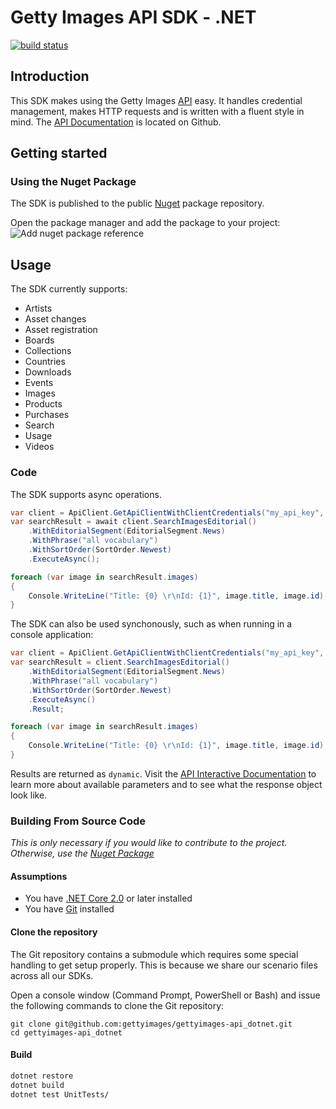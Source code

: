 # Getty Images API SDK - .NET
[![build status](https://travis-ci.org/gettyimages/gettyimages-api_dotnet.svg?branch=master)](https://travis-ci.org/gettyimages/gettyimages-api_dotnet)

## Introduction
This SDK makes using the Getty Images [API](http://developers.gettyimages.com) easy. It handles credential management, makes HTTP requests and is written with a fluent style in mind. The [API Documentation](https://github.com/gettyimages/gettyimages-api) is located on Github.

## Getting started
### Using the Nuget Package
The SDK is published to the public [Nuget](https://www.nuget.org/packages/GettyImages.Api/) package repository.

Open the package manager and add the package to your project:
![Add nuget package reference](https://raw.githubusercontent.com/gettyimages/gettyimages-api_dotnet/master/nuget-add-ref.png)

## Usage
The SDK currently supports:
+ Artists
+ Asset changes
+ Asset registration
+ Boards
+ Collections
+ Countries
+ Downloads
+ Events
+ Images
+ Products
+ Purchases
+ Search
+ Usage
+ Videos
 

### Code
The SDK supports async operations.
```csharp
var client = ApiClient.GetApiClientWithClientCredentials("my_api_key", "my_api_secret");
var searchResult = await client.SearchImagesEditorial()
    .WithEditorialSegment(EditorialSegment.News)
    .WithPhrase("all vocabulary")
    .WithSortOrder(SortOrder.Newest)
    .ExecuteAsync();

foreach (var image in searchResult.images)
{
    Console.WriteLine("Title: {0} \r\nId: {1}", image.title, image.id);
}
````
The SDK can also be used synchonously, such as when running in a console application:

```csharp
var client = ApiClient.GetApiClientWithClientCredentials("my_api_key", "my_api_secret");
var searchResult = client.SearchImagesEditorial()
    .WithEditorialSegment(EditorialSegment.News)
    .WithPhrase("all vocabulary")
    .WithSortOrder(SortOrder.Newest)
    .ExecuteAsync()
    .Result;

foreach (var image in searchResult.images)
{
    Console.WriteLine("Title: {0} \r\nId: {1}", image.title, image.id);
}
````

Results are returned as `dynamic`. Visit the [API Interactive Documentation](https://api.gettyimages.com/swagger) to learn more about available parameters and to see what the response object look like.

### Building From Source Code
_This is only necessary if you would like to contribute to the project. Otherwise, use the [Nuget Package](#using-the-nuget-package)_

#### Assumptions
+ You have [.NET Core 2.0](https://www.microsoft.com/net/learn/get-started/windows) or later installed
+ You have [Git](https://git-scm.com/downloads) installed

#### Clone the repository
The Git repository contains a submodule which requires some special handling to get setup properly. This is because we share our scenario files across all our SDKs.

Open a console window (Command Prompt, PowerShell or Bash) and issue the following commands to clone the Git repository:

	git clone git@github.com:gettyimages/gettyimages-api_dotnet.git
	cd gettyimages-api_dotnet

#### Build

```sh
dotnet restore
dotnet build
dotnet test UnitTests/
```

